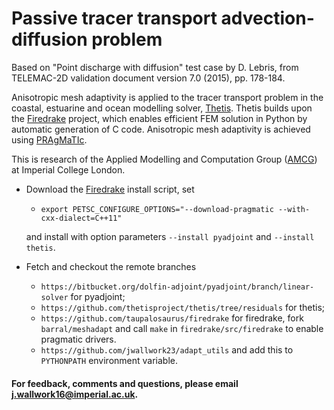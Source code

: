# Passive tracer transport advection-diffusion problem

Based on "Point discharge with diffusion" test case by D. Lebris, from TELEMAC-2D validation
document version 7.0 (2015), pp. 178-184.

Anisotropic mesh adaptivity is applied to the tracer transport problem in the coastal,
estuarine and ocean modelling solver, [Thetis][1]. Thetis builds upon the [Firedrake][2]
project, which enables efficient FEM solution in Python by automatic generation of C code. Anisotropic mesh adaptivity is achieved using [PRAgMaTIc][3].

This is research of the Applied Modelling and Computation Group ([AMCG][4]) at
Imperial College London.

* Download the [Firedrake][1] install script, set
    * ``export PETSC_CONFIGURE_OPTIONS="--download-pragmatic --with-cxx-dialect=C++11"``

    and install with option parameters ``--install pyadjoint`` and ``--install thetis``.

* Fetch and checkout the remote branches
    * ``https://bitbucket.org/dolfin-adjoint/pyadjoint/branch/linear-solver`` for pyadjoint;
    * ``https://github.com/thetisproject/thetis/tree/residuals`` for thetis;
    * ``https://github.com/taupalosaurus/firedrake`` for firedrake, fork ``barral/meshadapt``
    and call ``make`` in ``firedrake/src/firedrake`` to enable pragmatic drivers.
    * ``https://github.com/jwallwork23/adapt_utils`` and add this to ``PYTHONPATH`` environment variable.

#### For feedback, comments and questions, please email j.wallwork16@imperial.ac.uk.

[1]: http://thetisproject.org/index.html "Thetis"
[2]: http://firedrakeproject.org/ "Firedrake"
[3]: https://github.com/meshadaptation/pragmatic "PRAgMaTIc"
[4]: http://www.imperial.ac.uk/earth-science/research/research-groups/amcg/ "AMCG"


